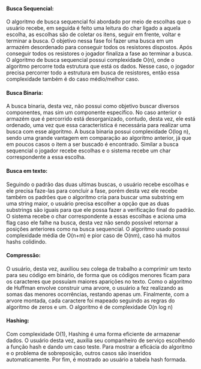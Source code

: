 
#### Busca Sequencial:

O algoritmo de busca sequencial foi abordado por meio de escolhas que o usuário recebe, em seguida é feito uma leitura do char ligado a aquela escolha, as escolhas são de coletar os itens, seguir em frente, voltar e terminar a busca. O objetivo nessa fase foi fazer uma busca em um armazém desordenado para conseguir todos os resistores dispostos. Após conseguir todos os resistores o jogador finaliza a fase ao terminar a busca. 
O algoritmo de busca sequencial possui complexidade O(n), onde o algoritmo percorre toda estrutura que está os dados. Nesse caso, o jogador precisa percorrer todo a estrutura em busca de resistores, então essa complexidade também é do caso médio/melhor caso.

#### Busca Binaria:

A busca binaria, desta vez, não possui como objetivo buscar diversos componentes, mas sim um componente específico. No caso anterior o armazém que é percorrido está desorganizado, contudo, desta vez, ele está ordenado, uma vez que essa característica é necessária para realizar uma busca com esse algoritmo. 
A busca binaria possui complexidade O(log n), sendo uma grande vantagem em comparação ao algoritmo anterior, já que em poucos casos o item a ser buscado é encontrado. 
Similar a busca sequencial o jogador recebe escolhas e o sistema recebe um char correspondente a essa escolha.

#### Busca em texto:

Seguindo o padrão das duas ultimas buscas, o usuário recebe escolhas e ele precisa faze-las para concluir a fase, porém desta vez ele recebe também os padrões que o algoritmo cria para buscar uma substring em uma string maior, o usuário precisa escolher a opção que as duas substrings são iguais para que ele possa fazer a verificação final do padrão. O sistema recebe o char correspondente a essas escolhas e aciona uma flag caso ele falhe na busca, desta vez não sendo possível retornar a posições anteriores como na busca sequencial. 
O algoritmo usado possui complexidade média de O(n+m) e pior caso de O(nm), caso há muitos hashs colidindo.
#### Compressão:

O usuário, desta vez, auxiliou seu colega de trabalho a comprimir um texto para seu código em binário, de forma que os códigos menores ficam para os caracteres que possuíam maiores aparições no texto. Como o algoritmo de Huffman envolve construir uma arvore, o usuário a fez realizando as somas das menores ocorrências, restando apenas um. Finalmente, com a arvore montada, cada caractere foi mapeado seguindo as regras do algoritmo de zeros e um.
O algoritmo é de complexidade O(n log n)

#### Hashing:

Com complexidade O(1), Hashing é uma forma eficiente de armazenar dados.
O usuário desta vez, auxilia seu companheiro de serviço escolhendo a função hash e dando um caso teste. Para mostrar a eficácia do algoritmo e o problema de sobreposição, outros casos são inseridos automaticamente. Por fim, é mostrado ao usuário a tabela hash formada.